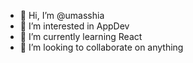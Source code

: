 - 👋 Hi, I’m @umasshia
- 👀 I’m interested in AppDev
- 🌱 I’m currently learning React
- 💞️ I’m looking to collaborate on anything

<!---
umasshia/umasshia is a ✨ special ✨ repository because its `README.md` (this file) appears on your GitHub profile.
You can click the Preview link to take a look at your changes.
--->
